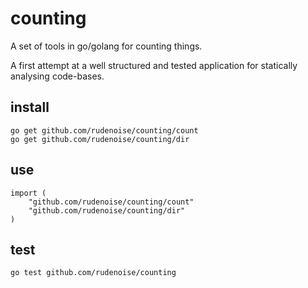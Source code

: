 counting
========

A set of tools in go/golang for counting things.

A first attempt at a well structured and tested application for statically analysing code-bases.

install
-------

    go get github.com/rudenoise/counting/count
    go get github.com/rudenoise/counting/dir


use
---

    import (
    	"github.com/rudenoise/counting/count"
    	"github.com/rudenoise/counting/dir"
    )

test
----

    go test github.com/rudenoise/counting
